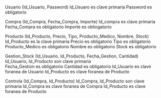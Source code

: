 Usuario (Id_Usuario, Password)
Id_Usuaro es clave primaria 
Password es obligatorio

Compra (Id_Compra, Fecha_Compra, Importe)
Id_compra es clave primaria
Fecha_Compra es obligatorio
Importe es obliogatorio

Producto (Id_Producto, Precio, Tipo, Producto_Medico, Nombre, Stock)
Id_Producto es la clave primaria
Precio es obligatorio
Tipo es obligatorio
Producto_Medico es obligatorio
Nombre es obligatorio
Stock es obligatorio

Gestion_Stock (Id_Usuario, Id_Producto, Fecha_Gestion, Cantidad)
Id_Usuario, Id_Producto son clave primaria  
Fecha_Gestion es obligatorio
Cantidad es obligatorio 
Id_Usuario es clave foranea de Usuario
Id_Producto es clave foranea de Producto

Controla (Id_Compra, Id_Producto)
Id_Compra, Id_Producto son clave primaria
Id_Compra es clave foranea de Compra
Id_Producto es clave foranea de Producto

